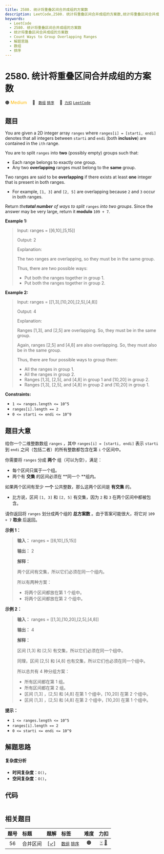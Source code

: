 ```yaml
---
title: 2580. 统计将重叠区间合并成组的方案数
description: LeetCode,2580. 统计将重叠区间合并成组的方案数,统计将重叠区间合并成组的方案数,Count Ways to Group Overlapping Ranges,解题思路,数组,排序
keywords:
  - LeetCode
  - 2580. 统计将重叠区间合并成组的方案数
  - 统计将重叠区间合并成组的方案数
  - Count Ways to Group Overlapping Ranges
  - 解题思路
  - 数组
  - 排序
---
```


# 2580. 统计将重叠区间合并成组的方案数

🟠 <font color=#ffb800>Medium</font>&emsp; 🔖&ensp; [`数组`](/tag/array.md) [`排序`](/tag/sorting.md)&emsp; 🔗&ensp;[`力扣`](https://leetcode.cn/problems/count-ways-to-group-overlapping-ranges) [`LeetCode`](https://leetcode.com/problems/count-ways-to-group-overlapping-ranges)

## 题目

You are given a 2D integer array `ranges` where `ranges[i] = [starti, endi]`
denotes that all integers between `starti` and `endi` (both **inclusive**) are
contained in the `ith` range.

You are to split `ranges` into **two** (possibly empty) groups such that:

  * Each range belongs to exactly one group.
  * Any two **overlapping** ranges must belong to the **same** group.

Two ranges are said to be **overlapping**  if there exists at least **one**
integer that is present in both ranges.

  * For example, `[1, 3]` and `[2, 5]` are overlapping because `2` and `3` occur in both ranges.

Return _the**total number** of ways to split_ `ranges` _into two groups_.
Since the answer may be very large, return it **modulo** `109 + 7`.



**Example 1:**

> Input: ranges = [[6,10],[5,15]]
> 
> Output: 2
> 
> Explanation: 
> 
> The two ranges are overlapping, so they must be in the same group.
> 
> Thus, there are two possible ways:
> - Put both the ranges together in group 1.
> - Put both the ranges together in group 2.

**Example 2:**

> Input: ranges = [[1,3],[10,20],[2,5],[4,8]]
> 
> Output: 4
> 
> Explanation: 
> 
> Ranges [1,3], and [2,5] are overlapping. So, they must be in the same group.
> 
> Again, ranges [2,5] and [4,8] are also overlapping. So, they must also be in the same group. 
> 
> Thus, there are four possible ways to group them:
> - All the ranges in group 1.
> - All the ranges in group 2.
> - Ranges [1,3], [2,5], and [4,8] in group 1 and [10,20] in group 2.
> - Ranges [1,3], [2,5], and [4,8] in group 2 and [10,20] in group 1.

**Constraints:**

  * `1 <= ranges.length <= 10^5`
  * `ranges[i].length == 2`
  * `0 <= starti <= endi <= 10^9`


## 题目大意

给你一个二维整数数组 `ranges` ，其中 `ranges[i] = [starti, endi]` 表示 `starti` 到 `endi`
之间（包括二者）的所有整数都包含在第 `i` 个区间中。

你需要将 `ranges` 分成 **两个**  组（可以为空），满足：

  * 每个区间只属于一个组。
  * 两个有 **交集**  的区间必须在 **同一个  **组内。

如果两个区间有至少 **一个**  公共整数，那么这两个区间是 **有交集**  的。

  * 比方说，区间 `[1, 3]` 和 `[2, 5]` 有交集，因为 `2` 和 `3` 在两个区间中都被包含。

请你返回将 `ranges` 划分成两个组的 **总方案数**  。由于答案可能很大，将它对 `109 + 7` **取余**  后返回。



**示例 1：**

> 
> 
> 
> 
> 
> **输入：** ranges = [[6,10],[5,15]]
> 
> **输出：** 2
> 
> **解释：**
> 
> 两个区间有交集，所以它们必须在同一个组内。
> 
> 所以有两种方案：
> - 将两个区间都放在第 1 个组中。
> - 将两个区间都放在第 2 个组中。
> 
> 

**示例 2：**

> 
> 
> 
> 
> 
> **输入：** ranges = [[1,3],[10,20],[2,5],[4,8]]
> 
> **输出：** 4
> 
> **解释：**
> 
> 区间 [1,3] 和 [2,5] 有交集，所以它们必须在同一个组中。
> 
> 同理，区间 [2,5] 和 [4,8] 也有交集，所以它们也必须在同一个组中。
> 
> 所以总共有 4 种分组方案：
> - 所有区间都在第 1 组。
> - 所有区间都在第 2 组。
> - 区间 [1,3] ，[2,5] 和 [4,8] 在第 1 个组中，[10,20] 在第 2 个组中。
> - 区间 [1,3] ，[2,5] 和 [4,8] 在第 2 个组中，[10,20] 在第 1 个组中。
> 
> 



**提示：**

  * `1 <= ranges.length <= 10^5`
  * `ranges[i].length == 2`
  * `0 <= starti <= endi <= 10^9`


## 解题思路

#### 复杂度分析

- **时间复杂度**：`O()`，
- **空间复杂度**：`O()`，

## 代码

```javascript

```

## 相关题目

<!-- prettier-ignore -->
| 题号 | 标题 | 题解 | 标签 | 难度 | 力扣 |
| :------: | :------ | :------: | :------ | :------: | :------: |
| 56 | 合并区间 | [[✓]](/problem/0056.md) |  [`数组`](/tag/array.md) [`排序`](/tag/sorting.md) | 🟠 | [🀄️](https://leetcode.cn/problems/merge-intervals) [🔗](https://leetcode.com/problems/merge-intervals) |